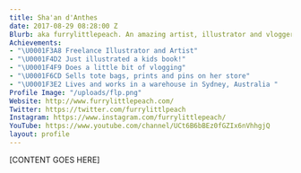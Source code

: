 ```yaml
---
title: Sha'an d'Anthes
date: 2017-08-29 08:28:00 Z
Blurb: aka furrylittlepeach. An amazing artist, illustrator and vlogger!
Achievements:
- "\U0001F3A8 Freelance Illustrator and Artist"
- "\U0001F4D2 Just illustrated a kids book!"
- "\U0001F4F9 Does a little bit of vlogging"
- "\U0001F6CD Sells tote bags, prints and pins on her store"
- "\U0001F3E2 Lives and works in a warehouse in Sydney, Australia "
Profile Image: "/uploads/flp.png"
Website: http://www.furrylittlepeach.com/
Twitter: https://twitter.com/furrylittlpeach
Instagram: https://www.instagram.com/furrylittlepeach/
YouTube: https://www.youtube.com/channel/UCt6B6bBEz0fGZIx6nVhhgjQ
layout: profile
---
```


[CONTENT GOES HERE]